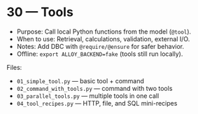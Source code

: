 # 30 — Tools

- Purpose: Call local Python functions from the model (`@tool`).
- When to use: Retrieval, calculations, validation, external I/O.
- Notes: Add DBC with `@require/@ensure` for safer behavior.
- Offline: `export ALLOY_BACKEND=fake` (tools still run locally).

Files:
- `01_simple_tool.py` — basic tool + command
- `02_command_with_tools.py` — command with two tools
- `03_parallel_tools.py` — multiple tools in one call
- `04_tool_recipes.py` — HTTP, file, and SQL mini-recipes
